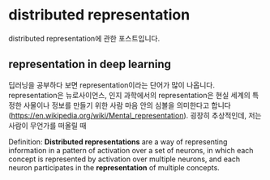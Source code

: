 # distributed representation
distributed representation에 관한 포스트입니다. 

## representation in deep learning
딥러닝을 공부하다 보면 representation이라는 단어가 많이 나옵니다. representation은 뉴로사이언스, 인지 과학에서의 representation은 현실 세계의 특정한 사물이나 정보를 만들기 위한 사람 마음 안의 심볼을 의미한다고 합니다(https://en.wikipedia.org/wiki/Mental_representation). 굉장히 추상적인데, 저는 사람이 무언가를 떠올릴 때 

Definition: **Distributed representations** are a way of representing information in a pattern of activation over a set of neurons, in which each concept is represented by activation over multiple neurons, and each neuron participates in the **representation** of multiple concepts.
<!--stackedit_data:
eyJoaXN0b3J5IjpbLTE5MzcwMDg3NTEsMTI4NDI3MDI1OF19
-->
